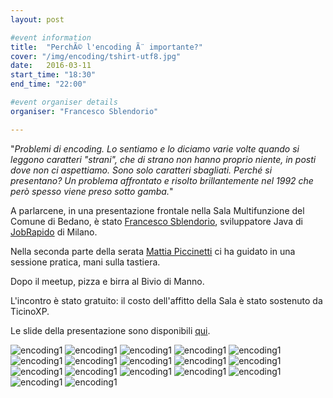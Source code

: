```yaml
---
layout: post

#event information
title:  "PerchÃ© l'encoding Ã¨ importante?"
cover: "/img/encoding/tshirt-utf8.jpg"
date:   2016-03-11
start_time: "18:30"
end_time: "22:00"

#event organiser details
organiser: "Francesco Sblendorio"

---
```


"*Problemi di encoding. Lo sentiamo e lo diciamo varie volte quando si leggono caratteri "strani", che di strano non hanno proprio niente, in posti dove non ci aspettiamo. Sono solo caratteri sbagliati. Perché si presentano? Un problema affrontato e risolto brillantemente nel 1992 che però spesso viene preso sotto gamba.*"

A parlarcene, in una presentazione frontale nella Sala Multifunzione del Comune di Bedano, è stato [Francesco Sblendorio](http://www.sblendorio.eu), sviluppatore Java di [JobRapido](http://corporate.jobrapido.com/it/home-it/) di Milano. 

Nella seconda parte della serata [Mattia Piccinetti](https://twitter.com/peachofpersia) ci ha guidato in una sessione pratica, mani sulla tastiera.


Dopo il meetup, pizza e birra al Bivio di Manno.

L'incontro è stato gratuito: il costo dell'affitto della Sala è stato sostenuto da TicinoXP.

Le slide della presentazione sono disponibili [qui](https://goo.gl/MklLQr).

![encoding1](/img/encoding/IMG_0543.jpg)
![encoding1](/img/encoding/IMG_0544.jpg)
![encoding1](/img/encoding/IMG_0545.jpg)
![encoding1](/img/encoding/IMG_0546.jpg)
![encoding1](/img/encoding/IMG_20160311_184022.jpg)
![encoding1](/img/encoding/IMG_20160311_184256.jpg)
![encoding1](/img/encoding/IMG_20160311_184706.jpg)
![encoding1](/img/encoding/IMG_20160311_184708.jpg)
![encoding1](/img/encoding/IMG_20160311_190158.jpg)
![encoding1](/img/encoding/IMG_20160311_190240.jpg)
![encoding1](/img/encoding/IMG_20160311_191455.jpg)
![encoding1](/img/encoding/IMG_20160311_194942.jpg)
![encoding1](/img/encoding/IMG_20160311_200526.jpg)
![encoding1](/img/encoding/IMG_20160311_202613.jpg)
![encoding1](/img/encoding/IMG_20160311_214124.jpg)
![encoding1](/img/encoding/IMG_20160311_215149.jpg)
![encoding1](/img/encoding/IMG_20160311_215154.jpg)
